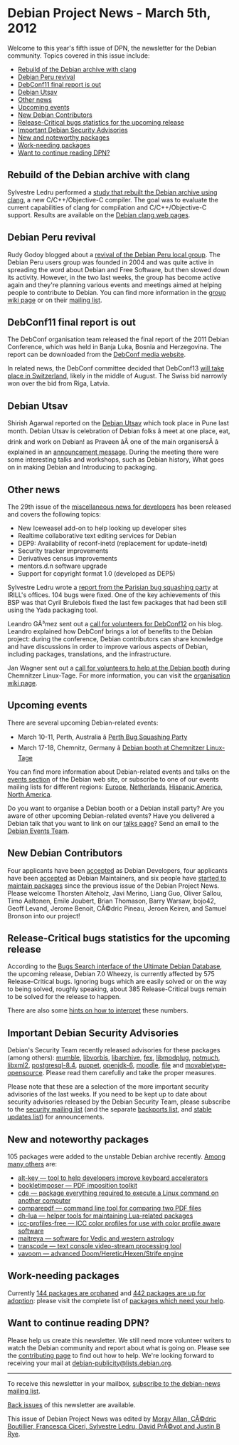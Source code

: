 
Debian Project News - March 5th, 2012
=====================================


Welcome to this year's fifth issue of DPN, the newsletter for the
Debian community. Topics covered in this issue include:


* [Rebuild of the Debian archive with clang](https://www.debian.org/News/weekly/2012/05/#clang-rebuild)
* [Debian Peru revival](https://www.debian.org/News/weekly/2012/05/#debian-peru)
* [DebConf11 final report is out](https://www.debian.org/News/weekly/2012/05/#dc11report)
* [Debian Utsav](https://www.debian.org/News/weekly/2012/05/#debutsav)
* [Other news](https://www.debian.org/News/weekly/2012/05/#other)
* [Upcoming events](https://www.debian.org/News/weekly/2012/05/#events)
* [New Debian Contributors](https://www.debian.org/News/weekly/2012/05/#newcontributors)
* [Release-Critical bugs statistics for the upcoming release](https://www.debian.org/News/weekly/2012/05/#rcstats)
* [Important Debian Security Advisories](https://www.debian.org/News/weekly/2012/05/#dsa)
* [New and noteworthy packages](https://www.debian.org/News/weekly/2012/05/#nnwp)
* [Work-needing packages](https://www.debian.org/News/weekly/2012/05/#wnpp)
* [Want to continue reading DPN?](https://www.debian.org/News/weekly/2012/05/#continuedpn)


Rebuild of the Debian archive with clang
----------------------------------------



Sylvestre Ledru performed a
[study
that rebuilt the Debian archive using clang](http://sylvestre.ledru.info/blog/sylvestre/2012/02/29/rebuild_of_the_debian_archive_with_clang), a new C/C++/Objective-C compiler.
The goal was to evaluate the current capabilities of clang for
compilation and C/C++/Objective-C support. Results are available
on the [Debian clang web pages](https://clang.debian.net/).



Debian Peru revival
-------------------



Rudy Godoy blogged about a
[revival of the Debian
Peru local group](http://blog.stone-head.org/debianperu/). The Debian Peru users group was founded in 2004 and
was quite active in spreading the word about Debian and Free Software,
but then slowed down its activity. However, in the two last weeks, the
group has become active again and they're planning various events
and meetings aimed at helping people to contribute to Debian.
You can find more information in the
[group wiki page](https://wiki.debian.org/DebianPeru) or on
their [mailing
list](http://listas.apesol.org/listinfo.cgi/debian-apesol.org).



DebConf11 final report is out
-----------------------------



The DebConf organisation team released the final report of the 2011
Debian Conference, which was held in Banja Luka, Bosnia and Herzegovina.
The report can be downloaded from the
[DebConf media
website](http://media.debconf.org/dc11/report/).
  

In related news, the DebConf committee decided that DebConf13
[will take place in
Switzerland](https://www.debian.org/News/2012/20120301), likely in the middle of August. The Swiss bid narrowly
won over the bid from Riga, Latvia.



Debian Utsav
------------



Shirish Agarwal reported on the
[Debian
Utsav](https://flossexperiences.wordpress.com/2012/02/08/debian-utsav-coep-04-02-2012/) which took place in Pune last month. Debian Utsav is
celebration of Debian folks â meet at one place, eat,
drink and work on Debian! as Praveen âÂ one of the
main organisersÂ â explained in an
[announcement
message](https://lists.debian.org/debian-dug-in/2012/01/msg00003.html).
During the meeting there were some interesting talks and workshops, such as
Debian history, What goes on in making Debian and
Introducing to packaging.



Other news
----------


The 29th issue of the
[miscellaneous news for developers](https://lists.debian.org/debian-devel-announce/2012/03/msg00000.html)
has been released and covers the following topics:


* New Iceweasel add-on to help looking up developer sites
* Realtime collaborative text editing services for Debian
* DEP9: Availability of reconf-inetd (replacement for update-inetd)
* Security tracker improvements
* Derivatives census improvements
* mentors.d.n software upgrade
* Support for copyright format 1.0 (developed as DEP5)



Sylvestre Ledru wrote a
[report
from the Parisian bug squashing party](https://lists.debian.org/debian-events-eu/2012/03/msg00000.html) at IRILL's offices.
104 bugs were fixed.
One of the key achievements of this BSP was that Cyril Brulebois fixed
the last few packages that had been still using the Yada packaging tool.




Leandro GÃ³mez sent out a
[call
for volunteers for DebConf12](http://leogg.wordpress.com/2012/02/26/debconf-needs-you/) on his blog. Leandro explained how
DebConf brings a lot of benefits to the Debian project: during the
conference, Debian contributors can share knowledge and have
discussions in order to improve various aspects of Debian, including
packages, translations, and the infrastructure.




Jan Wagner sent out a [call
for volunteers to help at the Debian booth](http://blog.waja.info/2012/02/26/booth-at-chemnitzer-linux-tage-2012-clt14/) during Chemnitzer
Linux-Tage. For more information, you can visit the
[organisation
wiki page](https://wiki.debian.org/DebianEventsDe/2012/ChemnitzerLinuxTage2012).



Upcoming events
---------------


There are several upcoming Debian-related events:


* March 10-11, Perth, Australia â
 [Perth Bug Squashing Party](https://www.debian.org/events/2012/0310-perth-bsp)
* March 17-18, Chemnitz, Germany â [Debian booth at
 Chemnitzer Linux-Tage](https://www.debian.org/events/2012/0317-linuxtage-chemnitz)



You can find more information about Debian-related events and talks
on the [events section](https://www.debian.org/events) of the Debian web site,
or subscribe to one of our events mailing lists for different regions:
[Europe](https://lists.debian.org/debian-events-eu),
[Netherlands](https://lists.debian.org/debian-events-nl),
[Hispanic America](https://lists.debian.org/debian-events-ha),
[North America](https://lists.debian.org/debian-events-na).



Do you want to organise a Debian booth or a Debian install party?
Are you aware of other upcoming Debian-related events?
Have you delivered a Debian talk that you want to link on our
[talks page](https://www.debian.org/events/talks)?
Send an email to the [Debian Events Team](mailto:events@debian.org).



New Debian Contributors
-----------------------



Four applicants have been
[accepted](https://lists.debian.org/debian-newmaint/2012/02/msg00011.html)
 as Debian Developers,
four applicants have been
[accepted](https://lists.debian.org/debian-project/2012/02/msg00135.html)
 as Debian Maintainers, and
six people have [started
 to maintain packages](https://udd.debian.org/cgi-bin/new-maintainers.cgi) since the previous issue of the Debian
 Project News. Please welcome
Thorsten Alteholz, Javi Merino, Liang Guo, Oliver Sallou,
Timo Aaltonen, Emile Joubert, Brian Thomason, Barry Warsaw,
bojo42, Geoff Levand, Jerome
Benoit, CÃ©dric Pineau, Jeroen Keiren, and Samuel Bronson
 into our project!


Release-Critical bugs statistics for the upcoming release
---------------------------------------------------------


According to the [Bugs Search
 interface of the Ultimate Debian Database](https://udd.debian.org/bugs.cgi), the upcoming release,
 Debian 7.0 Wheezy, is currently affected by
575 Release-Critical bugs. Ignoring bugs which are easily solved
 or on the way to being solved, roughly speaking, about
385 Release-Critical bugs remain to be solved for the
 release to happen.


There are also some [hints on how to
 interpret](https://wiki.debian.org/ProjectNews/RC-Stats) these numbers.


Important Debian Security Advisories
------------------------------------


Debian's Security Team recently released
 advisories for these packages (among others):
[mumble](https://www.debian.org/security/2012/dsa-2411),
[libvorbis](https://www.debian.org/security/2012/dsa-2412),
[libarchive](https://www.debian.org/security/2012/dsa-2413),
[fex](https://www.debian.org/security/2012/dsa-2414),
[libmodplug](https://www.debian.org/security/2012/dsa-2415),
[notmuch](https://www.debian.org/security/2012/dsa-2416),
[libxml2](https://www.debian.org/security/2012/dsa-2417),
[postgresql-8.4](https://www.debian.org/security/2012/dsa-2418),
[puppet](https://www.debian.org/security/2012/dsa-2419),
[openjdk-6](https://www.debian.org/security/2012/dsa-2420),
[moodle](https://www.debian.org/security/2012/dsa-2421),
[file](https://www.debian.org/security/2012/dsa-2422) and
[movabletype-opensource](https://www.debian.org/security/2012/dsa-2423).
 Please read them carefully and take the proper measures.


Please note that these are a selection of the more important security
advisories of the last weeks. If you need to be kept up to date about
security advisories released by the Debian Security Team, please
subscribe to the [security mailing
list](https://lists.debian.org/debian-security-announce/) (and the separate [backports
list](https://lists.debian.org/debian-backports-announce/), and [stable updates
list](https://lists.debian.org/debian-stable-announce/)) for announcements.



New and noteworthy packages
---------------------------



105 packages were added to the unstable Debian archive
recently. [Among
many others](https://packages.debian.org/unstable/main/newpkg) are:


* [alt-key — tool to help developers improve keyboard accelerators](https://packages.debian.org/unstable/main/alt-key)
* [bookletimposer — PDF imposition toolkit](https://packages.debian.org/unstable/main/bookletimposer)
* [cde — package everything required to execute a Linux command on another computer](https://packages.debian.org/unstable/main/cde)
* [comparepdf — command line tool for comparing two PDF files](https://packages.debian.org/unstable/main/comparepdf)
* [dh-lua — helper tools for maintaining Lua-related packages](https://packages.debian.org/unstable/main/dh-lua)
* [icc-profiles-free — ICC color profiles for use with color profile aware software](https://packages.debian.org/unstable/main/icc-profiles-free)
* [maitreya — software for Vedic and western astrology](https://packages.debian.org/unstable/main/maitreya)
* [transcode — text console video-stream processing tool](https://packages.debian.org/unstable/main/transcode)
* [vavoom — advanced Doom/Heretic/Hexen/Strife engine](https://packages.debian.org/unstable/main/vavoom)


Work-needing packages
---------------------


Currently [144 packages are orphaned](https://www.debian.org/devel/wnpp/orphaned) and [442 packages are up for adoption](https://www.debian.org/devel/wnpp/rfa): please visit the complete
 list of [packages
 which need your help](https://www.debian.org/devel/wnpp/help_requested).


Want to continue reading DPN?
-----------------------------


Please help us create this newsletter. We still need more volunteer writers
to watch the Debian community and report about what is going on. Please see the
[contributing
page](https://wiki.debian.org/ProjectNews/HowToContribute) to find out how to help. We're looking forward to receiving your mail
at [debian-publicity@lists.debian.org](mailto:debian-publicity@lists.debian.org).




---



 To receive this newsletter in your mailbox, [subscribe to the debian-news mailing list](https://lists.debian.org/debian-news/).



[Back issues](https://www.debian.org/News/weekly/) of this newsletter are available.



This issue of Debian Project News was edited by [Moray Allan, CÃ©dric Boutillier, Francesca Ciceri, Sylvestre Ledru, David PrÃ©vot and Justin B Rye](mailto:debian-publicity@lists.debian.org).




